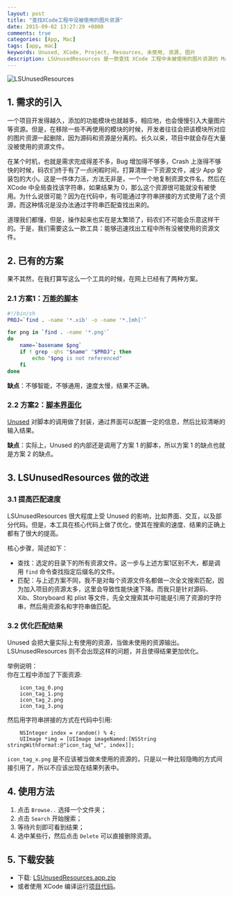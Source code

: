 ```yaml
---
layout: post
title: "查找XCode工程中没被使用的图片资源"
date: 2015-09-02 13:27:29 +0800
comments: true
categories: [App, Mac]
tags: [app, mac]
keywords: Unused, XCode, Project, Resources, 未使用, 资源, 图片
description: LSUnusedResources 是一款查找 XCode 工程中未被使用的图片资源的 Mac 小工具，简单快速。有助于减少 App 的安装包大小，优化项目工程。
---
```



![LSUnusedResources](https://github.com/tinymind/LSUnusedResources/raw/master/LSUnusedResourcesExample.gif)  

## 1. 需求的引入

一个项目开发得越久，添加的功能模块也就越多，相应地，也会慢慢引入大量图片等资源。但是，在移除一些不再使用的模块的时候，开发者往往会把该模块所对应的图片资源一起删除，因为源码和资源是分离的。长久以来，项目中就会存在大量没被使用的资源文件。

在某个时机，也就是需求完成得差不多，Bug 增加得不够多，Crash 上涨得不够快的时候，码农们终于有了一点闲暇时间，打算清理一下资源文件，减少 App 安装包的大小。这是一件体力活，方法无非是，一个一个地复制资源文件名，然后在 XCode 中全局查找该字符串，如果结果为 0，那么这个资源很可能就没有被使用。为什么说很可能？因为在代码中，有可能通过字符串拼接的方式使用了这个资源，而这种情况是没办法通过字符串匹配查找出来的。

道理我们都懂，但是，操作起来也实在是太繁琐了，码农们不可能会乐意这样干的。于是，我们需要这么一款工具：能够迅速找出工程中所有没被使用的资源文件。

<!--more-->

## 2. 已有的方案

果不其然，在我打算写这么一个工具的时候，在网上已经有了两种方案。

### 2.1 方案1：[万能的脚本](http://stackoverflow.com/a/6113449/3737409)

``` sh
#!/bin/sh
PROJ=`find . -name '*.xib' -o -name '*.[mh]'`

for png in `find . -name '*.png'`
do
    name=`basename $png`
    if ! grep -qhs "$name" "$PROJ"; then
        echo "$png is not referenced"
    fi
done
```

**缺点**：不够智能，不够通用，速度太慢，结果不正确。

### 2.2 方案2：[脚本界面化](http://jeffhodnett.github.io/Unused/)

[Unused](http://jeffhodnett.github.io/Unused/) 对脚本的调用做了封装，通过界面可以配置一定的信息，然后比较清晰的输入结果。

**缺点**：实际上，Unused 的内部还是调用了方案 1 的脚本，所以方案 1 的缺点也就是方案 2 的缺点。

## 3. LSUnusedResources 做的改进

### 3.1 提高匹配速度

LSUnusedResources 很大程度上受 Unused 的影响，比如界面、交互，以及部分代码。但是，本工具在核心代码上做了优化，使其在搜索的速度、结果的正确上都有了很大的提高。

核心步骤，简述如下：

* 查找：选定的目录下的所有资源文件。这一步与上述方案1区别不大，都是调用 `find` 命令查找指定后缀名的文件。
* 匹配：与上述方案不同，我不是对每个资源文件名都做一次全文搜索匹配，因为加入项目的资源太多，这里会导致性能快速下降。而我只是针对源码、Xib、Storyboard 和 plist 等文件，先全文搜索其中可能是引用了资源的字符串，然后用资源名和字符串做匹配。

### 3.2 优化匹配结果

Unused 会把大量实际上有使用的资源，当做未使用的资源输出。LSUnusedResources 则不会出现这样的问题，并且使得结果更加优化。

举例说明：  
你在工程中添加了下面资源:

```
    icon_tag_0.png
    icon_tag_1.png
    icon_tag_2.png
    icon_tag_3.png
```

然后用字符串拼接的方式在代码中引用:

``` objc
    NSInteger index = random() % 4;
    UIImage *img = [UIImage imageNamed:[NSString stringWithFormat:@"icon_tag_%d", index]];
```

`icon_tag_x.png` 是不应该被当做未使用的资源的，只是以一种比较隐晦的方式间接引用了，所以不应该出现在结果列表中。

## 4. 使用方法

1. 点击 `Browse..` 选择一个文件夹；
2. 点击 `Search` 开始搜索；
3. 等待片刻即可看到结果；
4. 选中某些行，然后点击 `Delete` 可以直接删除资源。

## 5. 下载安装

* 下载: [LSUnusedResources.app.zip](https://github.com/tinymind/LSUnusedResources/raw/master/Release/LSUnusedResources.app.zip)
* 或者使用 XCode 编译运行[项目代码](https://github.com/tinymind/LSUnusedResources/)。

